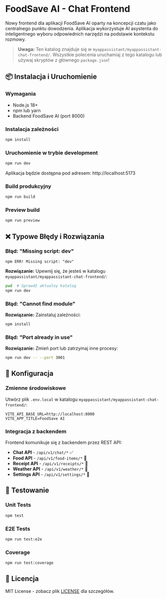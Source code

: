 # FoodSave AI - Chat Frontend

Nowy frontend dla aplikacji FoodSave AI oparty na koncepcji czatu jako centralnego punktu dowodzenia. Aplikacja wykorzystuje AI asystenta do inteligentnego wyboru odpowiednich narzędzi na podstawie kontekstu rozmowy.

> **Uwaga:** Ten katalog znajduje się w `myappassistant/myappassistant-chat-frontend/`. Wszystkie polecenia uruchamiaj z tego katalogu lub używaj skryptów z głównego `package.json`!

## 📦 Instalacja i Uruchomienie

### Wymagania
- Node.js 18+ 
- npm lub yarn
- Backend FoodSave AI (port 8000)

### Instalacja zależności
```bash
npm install
```

### Uruchomienie w trybie development
```bash
npm run dev
```

Aplikacja będzie dostępna pod adresem: http://localhost:5173

### Build produkcyjny
```bash
npm run build
```

### Preview build
```bash
npm run preview
```

## ❌ Typowe Błędy i Rozwiązania

### Błąd: "Missing script: dev"
```
npm ERR! Missing script: "dev"
```
**Rozwiązanie:** Upewnij się, że jesteś w katalogu `myappassistant/myappassistant-chat-frontend/`:
```bash
pwd  # Sprawdź aktualny katalog
npm run dev
```

### Błąd: "Cannot find module"
**Rozwiązanie:** Zainstaluj zależności:
```bash
npm install
```

### Błąd: "Port already in use"
**Rozwiązanie:** Zmień port lub zatrzymaj inne procesy:
```bash
npm run dev -- --port 3001
```

## 🔧 Konfiguracja

### Zmienne środowiskowe
Utwórz plik `.env.local` w katalogu `myappassistant/myappassistant-chat-frontend/`:

```env
VITE_API_BASE_URL=http://localhost:8000
VITE_APP_TITLE=FoodSave AI
```

### Integracja z backendem
Frontend komunikuje się z backendem przez REST API:
- **Chat API** - `/api/v1/chat/*` ✅
- **Food API** - `/api/v1/food-items/*` 🚧
- **Receipt API** - `/api/v1/receipts/*` 🚧
- **Weather API** - `/api/v1/weather/*` 🚧
- **Settings API** - `/api/v1/settings/*` 🚧

## 🧪 Testowanie

### Unit Tests
```bash
npm test
```

### E2E Tests
```bash
npm run test:e2e
```

### Coverage
```bash
npm run test:coverage
```

## 📄 Licencja

MIT License - zobacz plik [LICENSE](LICENSE) dla szczegółów.
